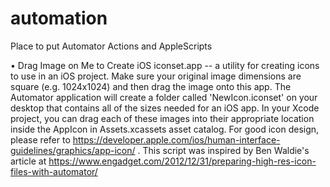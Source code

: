 # automation
Place to put Automator Actions and AppleScripts

• Drag Image on Me to Create iOS iconset.app -- a utility for creating icons to use in an iOS project. Make sure your original image dimensions are square (e.g. 1024x1024) and then drag the image onto this app. The Automator application will create a folder called 'NewIcon.iconset' on your desktop that contains all of the sizes needed for an iOS app. In your Xcode project, you can drag each of these images into their appropriate location inside the AppIcon in Assets.xcassets asset catalog. For good icon design, please refer to https://developer.apple.com/ios/human-interface-guidelines/graphics/app-icon/ . This script was inspired by Ben Waldie's article at https://www.engadget.com/2012/12/31/preparing-high-res-icon-files-with-automator/
